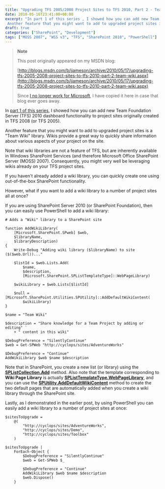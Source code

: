 ```yaml
---
title: "Upgrading TFS 2005/2008 Project Sites to TFS 2010, Part 2 - Team Wiki"
date: 2010-05-16T23:41:00+08:00
excerpt: "In part 1 of this series , I showed how you can add new Team Foundation Server (TFS) 2010 dashboard functionality to project sites originally created in TFS 2008 (or TFS 2005). 
 Another feature that you might want to add to upgraded project sites is..."
draft: true
categories: ["SharePoint", "Development"]
tags: ["MOSS 2007", "WSS v3", "TFS", "SharePoint 2010", "PowerShell"]
---
```


> **Note**
> 
> This post originally appeared on my MSDN blog:  
>   
> 
> [http://blogs.msdn.com/b/jjameson/archive/2010/05/17/upgrading-tfs-2005-2008-project-sites-to-tfs-2010-part-2-team-wiki.aspx](http://blogs.msdn.com/b/jjameson/archive/2010/05/17/upgrading-tfs-2005-2008-project-sites-to-tfs-2010-part-2-team-wiki.aspx)
> 
> Since [I no longer work for Microsoft](/blog/jjameson/2011/09/02/last-day-with-microsoft), I have copied it here in case that blog ever goes away.


In [part 1 of this series](/blog/jjameson/2010/05/14/upgrading-tfs-2005-2008-project-sites-to-tfs-2010-part-1-agile-dashboard-features), I showed how you can add new Team Foundation Server (TFS) 2010 dashboard functionality to project sites originally created in TFS 2008 (or TFS 2005).

Another feature that you might want to add to upgraded project sites is a "Team Wiki" library. Wikis provide a great way to quickly share information about various aspects of your project on the site.

Note that wiki libraries are not a feature of TFS, but are inherently available in Windows SharePoint Services (and therefore Microsoft Office SharePoint Server (MOSS) 2007). Consequently, you might very well be leveraging wikis already on your TFS project sites.

If you haven't already added a wiki library, you can quickly create one using out-of-the-box SharePoint functionality.

However, what if you want to add a wiki library to a number of project sites all at once?

If you are using SharePoint Server 2010 (or SharePoint Foundation), then you can easily use PowerShell to add a wiki library:



    # Adds a "Wiki" library to a SharePoint site
    
    function AddWikiLibrary(
        [Microsoft.SharePoint.SPweb] $web,
        $libraryName,
        $libraryDescription)
    {
        Write-Debug "Adding wiki library ($libraryName) to site ($($web.Url))..."
                        
        $listId = $web.Lists.Add(
            $name,
            $description,
            [Microsoft.SharePoint.SPListTemplateType]::WebPageLibrary)
        
        $wikiLibrary = $web.Lists[$listId]
        
        $null = [Microsoft.SharePoint.Utilities.SPUtility]::AddDefaultWikiContent(
            $wikiLibrary)
    }
    
    $name = "Team Wiki"
    
    $description = "Share knowledge for a Team Project by adding or editing" `
        + " content in this wiki"
    
    $DebugPreference = "SilentlyContinue"
    $web = Get-SPWeb "http://cyclops/sites/AdventureWorks"
    
    $DebugPreference = "Continue"
    AddWikiLibrary $web $name $description



Note that in SharePoint, you create a new list (or library) using the **[SPListCollection.Add](http://msdn.microsoft.com/en-us/library/microsoft.sharepoint.splistcollection.add.aspx)** method. Also note that the template corresponding to **Wiki Page Library** is actually **[SPListTemplateType.WebPageLibrary](http://msdn.microsoft.com/en-us/library/microsoft.sharepoint.splisttemplatetype.aspx)**, and you can use the **[SPUtility.AddDefaultWikiContent](http://msdn.microsoft.com/en-us/library/microsoft.sharepoint.utilities.sputility.adddefaultwikicontent.aspx)** method to create the two default pages that are automatically added when you create a wiki library through the SharePoint site.

Lastly, as I demonstrated in the earlier post, by using PowerShell you can easily add a wiki library to a number of project sites at once:



    $sitesToUpgrade =
        @(
            "http://cyclops/sites/AdventureWorks",
            "http://cyclops/sites/Demo",
            "http://cyclops/sites/Toolbox"
        )
    
    $sitesToUpgrade |
        ForEach-Object {
            $DebugPreference = "SilentlyContinue"
            $web = Get-SPWeb $_
    
            $DebugPreference = "Continue"
            AddWikiLibrary $web $name $description
            $web.Dispose()
        }

